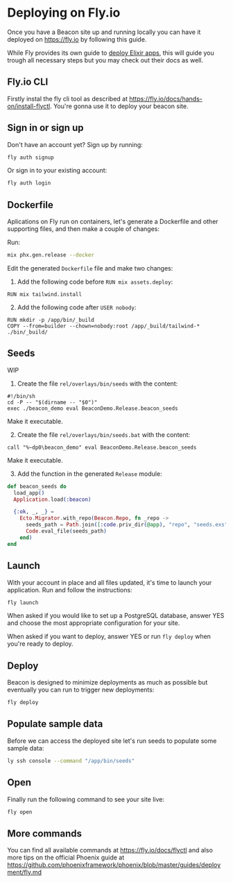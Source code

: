 # Deploying on Fly.io

Once you have a Beacon site up and running locally you can have it deployed on https://fly.io by following this guide.

While Fly provides its own guide to [deploy Elixir apps](https://fly.io/docs/elixir/getting-started/), this will guide you trough all necessary steps but you may check out their docs as well.

## Fly.io CLI

Firstly instal the fly cli tool as described at https://fly.io/docs/hands-on/install-flyctl. You're gonna use it to deploy your beacon site.

## Sign in or sign up

Don't have an account yet? Sign up by running:

```sh
fly auth signup
```

Or sign in to your existing account:

```sh
fly auth login
```

## Dockerfile

Aplications on Fly run on containers, let's generate a Dockerfile and other supporting files, and then make a couple of changes:

Run:

```sh
mix phx.gen.release --docker
```

Edit the generated `Dockerfile` file and make two changes:

1. Add the following code before `RUN mix assets.deploy`:

```
RUN mix tailwind.install
```

2. Add the following code after `USER nobody`:

```
RUN mkdir -p /app/bin/_build
COPY --from=builder --chown=nobody:root /app/_build/tailwind-* ./bin/_build/
```

## Seeds

WIP

1. Create the file `rel/overlays/bin/seeds` with the content:

```shell
#!/bin/sh
cd -P -- "$(dirname -- "$0")"
exec ./beacon_demo eval BeaconDemo.Release.beacon_seeds
```

Make it executable.

2. Create the file `rel/overlays/bin/seeds.bat` with the content:

```shell
call "%~dp0\beacon_demo" eval BeaconDemo.Release.beacon_seeds
```

Make it executable.

3. Add the function in the generated `Release` module:

```elixir
def beacon_seeds do
  load_app()
  Application.load(:beacon)

  {:ok, _, _} =
    Ecto.Migrator.with_repo(Beacon.Repo, fn _repo ->
      seeds_path = Path.join([:code.priv_dir(@app), "repo", "seeds.exs"])
      Code.eval_file(seeds_path)
    end)
end
```

## Launch

With your account in place and all files updated, it's time to launch your application. Run and follow the instructions:

```sh
fly launch
```

When asked if you would like to set up a PostgreSQL database, answer YES and choose the most appropriate configuration for your site.

When asked if you want to deploy, answer YES or run `fly deploy` when you're ready to deploy.

## Deploy

Beacon is designed to minimize deployments as much as possible but eventually you can run to trigger new deployments:

```sh
fly deploy
```

## Populate sample data

Before we can access the deployed site let's run seeds to populate some sample data:

```sh
ly ssh console --command "/app/bin/seeds"
```

## Open

Finally run the following command to see your site live:

```sh
fly open
```

## More commands

You can find all available commands at https://fly.io/docs/flyctl and also more tips on the official Phoenix guide at https://github.com/phoenixframework/phoenix/blob/master/guides/deployment/fly.md
